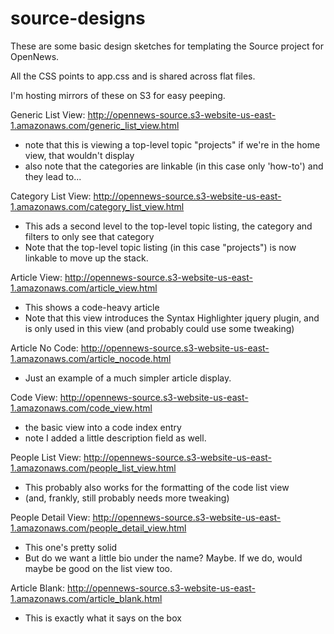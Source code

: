 source-designs
==============

These are some basic design sketches for templating the Source project for OpenNews. 

All the CSS points to app.css and is shared across flat files.

I'm hosting mirrors of these on S3 for easy peeping.

Generic List View: http://opennews-source.s3-website-us-east-1.amazonaws.com/generic_list_view.html
* note that this is viewing a top-level topic "projects" if we're in the home view, that wouldn't display
* also note that the categories are linkable (in this case only 'how-to') and they lead to...

Category List View: http://opennews-source.s3-website-us-east-1.amazonaws.com/category_list_view.html
* This ads a second level to the top-level topic listing, the category and filters to only see that category
* Note that the top-level topic listing (in this case "projects") is now linkable to move up the stack.

Article View: http://opennews-source.s3-website-us-east-1.amazonaws.com/article_view.html
* This shows a code-heavy article
* Note that this view introduces the Syntax Highlighter jquery plugin, and is only used in this view (and probably could use some tweaking)

Article No Code: http://opennews-source.s3-website-us-east-1.amazonaws.com/article_nocode.html
* Just an example of a much simpler article display.

Code View: http://opennews-source.s3-website-us-east-1.amazonaws.com/code_view.html
* the basic view into a code index entry
* note I added a little description field as well.

People List View: http://opennews-source.s3-website-us-east-1.amazonaws.com/people_list_view.html
* This probably also works for the formatting of the code list view
* (and, frankly, still probably needs more tweaking)

People Detail View: http://opennews-source.s3-website-us-east-1.amazonaws.com/people_detail_view.html
* This one's pretty solid
* But do we want a little bio under the name? Maybe. If we do, would maybe be good on the list view too.

Article Blank: http://opennews-source.s3-website-us-east-1.amazonaws.com/article_blank.html
* This is exactly what it says on the box